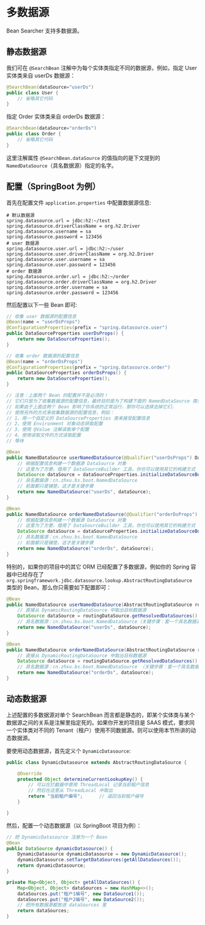 # 多数据源

Bean Searcher 支持多数据源。

## 静态数据源

我们可在 `@SearchBean` 注解中为每个实体类指定不同的数据源，例如，指定 User 实体类来自 userDs 数据源：

```java
@SearchBean(dataSource="userDs")
public class User {
    // 省略其它代码
}
```

指定 Order 实体类来自 orderDs 数据源：

```java
@SearchBean(dataSource="orderDs")
public class Order {
    // 省略其它代码
}
```

这里注解属性 `@SearchBean.dataSource` 的值指向的是下文提到的 `NamedDataSource`（具名数据源）指定的名字。

## 配置（SpringBoot 为例）

首先在配置文件 `application.properties` 中配置数据源信息:

```properties
# 默认数据源
spring.datasource.url = jdbc:h2:~/test
spring.datasource.driverClassName = org.h2.Driver
spring.datasource.username = sa
spring.datasource.password = 123456
# user 数据源
spring.datasource.user.url = jdbc:h2:~/user
spring.datasource.user.driverClassName = org.h2.Driver
spring.datasource.user.username = sa
spring.datasource.user.password = 123456
# order 数据源
spring.datasource.order.url = jdbc:h2:~/order
spring.datasource.order.driverClassName = org.h2.Driver
spring.datasource.order.username = sa
spring.datasource.order.password = 123456
```

然后配置以下一些 Bean 即可:

```java
// 收集 user 数据源的配置信息
@Bean(name = "userDsProps")
@ConfigurationProperties(prefix = "spring.datasource.user")
public DataSourceProperties userDsProps() {
    return new DataSourceProperties();
}

// 收集 order 数据源的配置信息
@Bean(name = "orderDsProps")
@ConfigurationProperties(prefix = "spring.datasource.order")
public DataSourceProperties orderDsProps() {
    return new DataSourceProperties();
}

// 注意：上面两个 Bean 的配置并不是必须的！
// 它们只是为了收集数据源的配置信息，最终目的是为了构建下面的 NamedDataSource 类型的 Bean
// 如果由于上面这两个 Bean 影响了你系统的正常运行，那你可以选择去掉它们，
// 使用另外的方式来收集数据源的配置信息，例如：
// 1、用一个自定义的 DataSourceProperties 类来接受配置信息
// 2、使用 Environment 对象动态获取配置
// 3、使用 @Value 注解读取单个配置
// 4、使用读取文件的方式读取配置
// 等待

@Bean
public NamedDataSource userNamedDataSource(@Qualifier("userDsProps") DataSourceProperties dataSourceProperties) {
    // 根据配置信息构建一个数据源 DataSource 对象
    // 这里为了方便，借用了 DataSourceBuilder 工具，你也可以使用其它的构建方式
    DataSource dataSource = dataSourceProperties.initializeDataSourceBuilder().build();
    // 具名数据源：cn.zhxu.bs.boot.NamedDataSource
    // 前面都只是铺垫，这才是关键步骤
    return new NamedDataSource("userDs", dataSource);
}

@Bean
public NamedDataSource orderNamedDataSource(@Qualifier("orderDsProps") DataSourceProperties dataSourceProperties) {
    // 根据配置信息构建一个数据源 DataSource 对象
    // 这里为了方便，借用了 DataSourceBuilder 工具，你也可以使用其它的构建方式
    DataSource dataSource = dataSourceProperties.initializeDataSourceBuilder().build();
    // 具名数据源：cn.zhxu.bs.boot.NamedDataSource
    // 前面都只是铺垫，这才是关键步骤
    return new NamedDataSource("orderDs", dataSource);
}
```

特别的，如果你的项目中的其它 ORM 已经配置了多数据源，例如你的 Spring 容器中已经存在了 `org.springframework.jdbc.datasource.lookup.AbstractRoutingDataSource` 类型的 Bean，那么你只需要如下配置即可：

```java
@Bean
public NamedDataSource userNamedDataSource(AbstractRoutingDataSource routingDataSource) {
    // 直接从 DynamicRoutingDataSource 中取出目标数据源
    DataSource dataSource = routingDataSource.getResolvedDataSources().get("userDs");
    // 具名数据源：cn.zhxu.bs.boot.NamedDataSource（关键步骤：套一个具名数据源的壳）
    return new NamedDataSource("userDs", dataSource);
}

@Bean
public NamedDataSource orderNamedDataSource(AbstractRoutingDataSource routingDataSource) {
    // 直接从 DynamicRoutingDataSource 中取出目标数据源
    DataSource dataSource = routingDataSource.getResolvedDataSources().getDataSource("orderDs");
    // 具名数据源：cn.zhxu.bs.boot.NamedDataSource （关键步骤：套一个具名数据源的壳）
    return new NamedDataSource("orderDs", dataSource);
}
```

## 动态数据源

上述配置的多数据源对单个 SearchBean 而言都是静态的，即某个实体类与某个数据源之间的关系是注解里指定死的。如果你开发的项目是 SAAS 模式，要求同一个实体类对不同的 Tenant（租户）使用不同数据源。则可以使用本节所讲的动态数据源。

要使用动态数据源，首先定义个 `DynamicDatasource`:

```java
public class DynamicDatasource extends AbstractRoutingDataSource {

    @Override
    protected Object determineCurrentLookupKey() {
        // 可以在拦截器中使用 ThreadLocal 记录当前租户信息
        // 然后在这里从 ThreadLocal 中取出
        return "当前租户编号";      // 返回当前租户编号
    }

}
```

然后，配置一个动态数据源（以 SpringBoot 项目为例）：

```java
// 把 DynamicDatasource 注册为一个 Bean
@Bean
public DataSource dynamicDatasource() {
    DynamicDatasource dynamicDatasource = new DynamicDatasource();
    dynamicDatasource.setTargetDataSources(getAllDataSources());
    return dynamicDatasource;
}

private Map<Object, Object> getAllDataSources() {
    Map<Object, Object> dataSources = new HashMap<>();
    dataSources.put("租户1编号", new DataSource1());
    dataSources.put("租户2编号", new DataSource2());
    // 把所有数据源都放进 dataSources 里
    return dataSources;
}
```
